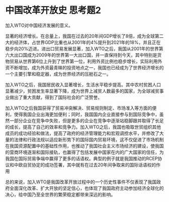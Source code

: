 # 中国改革开放史 思考题2

加入WTO对中国经济发展的意义。



​	 显著的经济增长。在总量上，我国在过去的20年间GDP增长了8倍，成为全球第二大的经济体，占世界GDP比重也从2001年的4%提升到2021年的18%，并且正在稳步向20%迈进。进出口贸易发展显著，加入WTO之后，我国从2001年的世界第六大出口国成为2009年的世界第一大出口国，并一直保持到今天，其中特别是货物贸易从世界第6位上升到了世界第一位，利用外资比例也稳步增长，实际利用外资不断增加，成为外资最青睐的投资地点之一，我国也已经成为了世界经济增长的一个主要引擎和稳定器，成为世界经济的压舱石之一。

​	加入WTO之后，我国居民收入显著增长，生活水平稳步提高。其中农村贫困人口显著减少，贫困发生率显著下降，成为世界上减贫人数最多的国家，为全球减贫事业做出了重大贡献，得到了国际社会的广泛赞誉。

​	加入WTO之后我国获得了贸易冲突解决、贸易规则制定、市场准入等方面的便利，使得我国企业出海更加便利；同时，我国国内企业直接参与到国际竞争中，虽然一部分企业在竞争中失败，但是更多的企业在竞争中逐渐站稳脚跟并取得了长足的成长，提高了自己的效率和竞争力。加入WTO之后，我国也吸取世贸组织其他成员的成功经验和做法，提高了政府的经济管理能力和宏观调控水平，并修改了大量的法律和行政法规以适应新形势下的国际国内贸易环境，这不仅促进了市场机制在我国资源配置中的基础性作用，也推动了我国社会主义市场经济的建设，使我国的营商环境逐渐和国际接轨，也赢得了包括发展中国家在内的广大国家的信任，为我国在国际贸易争端中赢得了更多的话语权。典型的例子就是我国推动的RCEP协议和中欧自贸协定的成功签署，其中就有在过去20年间争取来的国际话语权的作用

​	总的来说，加入WTO是我国改革开放过程中的一个历史性事件不仅表现了我国政府全面深化改革、扩大开放的坚定信心，也体现了我国政府主动参加经济全球化的决心，给中国乃至全世界的繁荣稳定都带来深远的影响。
